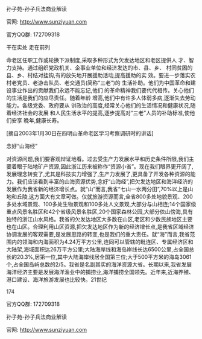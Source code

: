 孙子苑-孙子兵法商业解读

官网: http://www.sunziyuan.com

官方QQ群: 172709318

干在实处 走在前列

命老区任职工作或轮换下派制度,采取多种形式为欠发达地区和老区提供人
才、智力支持。通过组织党政机关、企事业单位和经济发达的市、县、乡、
村同贫困的县、乡、村结对挂钩,有的放矢地开展援助活动,提高援助的实
效。要进一步落实农村老党员、老游击队员、老交通员(简称“三老”)的
生活补助。他们为中国革命和建设事业作出的贡献我们永远不能忘记,他们
的革命精神我们要代代相传。关心他们的生活是我们的应尽责任。随着年龄
增高,他们中有许多人体弱多病,逐渐失去劳动能力。各级党委、政府要从
讲政治的高度,经常关心他们的生活情况和健康状况,随着经济社会的发展
和人民生活水平的提高,逐步提高对“三老”人员的补助标准,使他们安享
晚年,健康长寿。

[摘自2003年1月30日在四明山革命老区学习考察调研时的讲话]

念好“山海经”

对资源问题,我们要客观辩证地看。过去受生产力发展水平和历史条件所限,我们主要着眼于陆地矿产资源,因此浙江历来被称作“资源小省”。现在我们眼界更开阔了,发展理念转变了,尤其是科技实力增强了,生产力发展了,更具备了开发各种资源的能力。我们应该看到丰富的山海资源优势,念好“山海经”,把欠发达地区和海洋经济的发展作为我省新的经济增长点。就“山”而言,我省“七山一水两分田”,70%以上是山地和丘陵,这方面大有文章可做。仅就旅游资源而言,全省800多处地貌景观、200多处水域景观、100多处生物景观和100多处人文景观,大部分与山相连;14个国家级重点风景名胜区和42个省级风景名胜区,20个国家森林公园,大部分依山傍海,具有独特的浙江山水风格。我省的欠发达地区大多数在山区,老区和少数民族地区主要也在山区。合理利用山区资源,把欠发达地区作为新的经济增长点,是我省区域经济协调发展的客观需要,是发展思路的转变,也是我们的重大责任。就“海”而言,我省范围内的领海和内海面积为4.24万平方公里,连同可以管辖的毗连区、专属经济区和大陆架,海域面积达26万平方公里;大陆海岸线和海岛岸线长达6500公里,占全国总长的20.3%,居第一位,其中大陆海岸线居全国第三位;大于500平方米的海岛3061个,占全国岛屿总数的2/5。我省是名副其实的海洋资源大省。长期以来,我省发展海洋经济主要是发展海洋渔业中的捕捞业,海洋捕捞全国领先。近年来,近海养殖、港口建设、海洋旅游发展也比较快。21世纪

174

官方QQ群: 172709318

孙子苑-孙子兵法商业解读

官网: http://www.sunziyuan.com